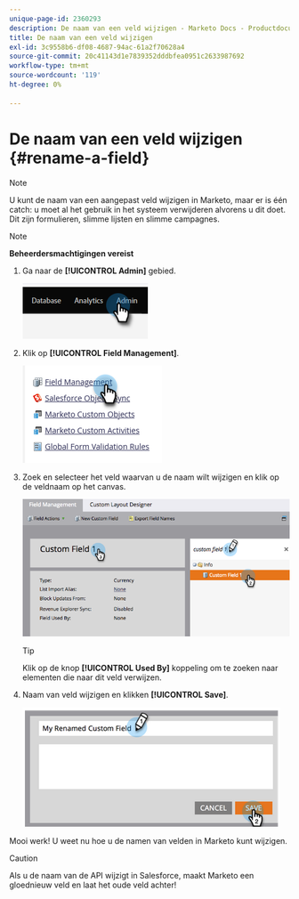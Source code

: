 ```yaml
---
unique-page-id: 2360293
description: De naam van een veld wijzigen - Marketo Docs - Productdocumentatie
title: De naam van een veld wijzigen
exl-id: 3c9558b6-df08-4687-94ac-61a2f70628a4
source-git-commit: 20c41143d1e7839352dddbfea0951c2633987692
workflow-type: tm+mt
source-wordcount: '119'
ht-degree: 0%

---
```


# De naam van een veld wijzigen {#rename-a-field}

>[!NOTE]
>
>U kunt de naam van een aangepast veld wijzigen in Marketo, maar er is één catch: u moet al het gebruik in het systeem verwijderen alvorens u dit doet. Dit zijn formulieren, slimme lijsten en slimme campagnes.

>[!NOTE]
>
>**Beheerdersmachtigingen vereist**

1. Ga naar de **[!UICONTROL Admin]** gebied.

   ![](assets/rename-a-field-1.png)

1. Klik op **[!UICONTROL Field Management]**.

   ![](assets/rename-a-field-2.png)

1. Zoek en selecteer het veld waarvan u de naam wilt wijzigen en klik op de veldnaam op het canvas.

   ![](assets/rename-a-field-3.png)

   >[!TIP]
   >
   >Klik op de knop **[!UICONTROL Used By]** koppeling om te zoeken naar elementen die naar dit veld verwijzen.

1. Naam van veld wijzigen en klikken **[!UICONTROL Save]**.

   ![](assets/rename-a-field-4.png)

Mooi werk! U weet nu hoe u de namen van velden in Marketo kunt wijzigen.

>[!CAUTION]
>
>Als u de naam van de API wijzigt in Salesforce, maakt Marketo een gloednieuw veld en laat het oude veld achter!

